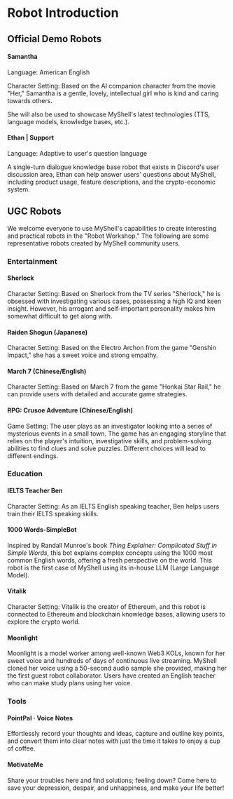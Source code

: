 # Robot Introduction

## Official Demo Robots

#### Samantha

Language: American English

Character Setting: Based on the AI companion character from the movie "Her," Samantha is a gentle, lovely, intellectual girl who is kind and caring towards others.

She will also be used to showcase MyShell's latest technologies (TTS, language models, knowledge bases, etc.).

#### Ethan | Support

Language: Adaptive to user's question language

A single-turn dialogue knowledge base robot that exists in Discord's user discussion area, Ethan can help answer users' questions about MyShell, including product usage, feature descriptions, and the crypto-economic system.

## UGC Robots

We welcome everyone to use MyShell's capabilities to create interesting and practical robots in the "Robot Workshop." The following are some representative robots created by MyShell community users.

### Entertainment

#### Sherlock

Character Setting: Based on Sherlock from the TV series "Sherlock," he is obsessed with investigating various cases, possessing a high IQ and keen insight. However, his arrogant and self-important personality makes him somewhat difficult to get along with.

#### Raiden Shogun (Japanese)

Character Setting: Based on the Electro Archon from the game "Genshin Impact," she has a sweet voice and strong empathy.

#### March 7 (Chinese/English)

Character Setting: Based on March 7 from the game "Honkai Star Rail," he can provide users with detailed and accurate game strategies.

#### RPG: Crusoe Adventure (Chinese/English)

Game Setting: The user plays as an investigator looking into a series of mysterious events in a small town. The game has an engaging storyline that relies on the player's intuition, investigative skills, and problem-solving abilities to find clues and solve puzzles. Different choices will lead to different endings.

### Education

#### IELTS Teacher Ben

Character Setting: As an IELTS English speaking teacher, Ben helps users train their IELTS speaking skills.

#### 1000 Words-SimpleBot

Inspired by Randall Munroe's book _Thing Explainer: Complicated Stuff in Simple Words_, this bot explains complex concepts using the 1000 most common English words, offering a fresh perspective on the world. This robot is the first case of MyShell using its in-house LLM (Large Language Model).

#### Vitalik

Character Setting: Vitalik is the creator of Ethereum, and this robot is connected to Ethereum and blockchain knowledge bases, allowing users to explore the crypto world.

#### Moonlight

Moonlight is a model worker among well-known Web3 KOLs, known for her sweet voice and hundreds of days of continuous live streaming. MyShell cloned her voice using a 50-second audio sample she provided, making her the first guest robot collaborator. Users have created an English teacher who can make study plans using her voice.

### Tools

#### PointPal · Voice Notes

Effortlessly record your thoughts and ideas, capture and outline key points, and convert them into clear notes with just the time it takes to enjoy a cup of coffee.

#### MotivateMe

Share your troubles here and find solutions; feeling down? Come here to save your depression, despair, and unhappiness, and make your life better!